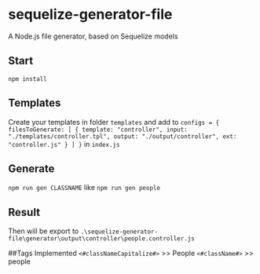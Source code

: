 # sequelize-generator-file
A Node.js file generator, based on Sequelize models


## Start
`npm install`

## Templates
Create your templates in folder `templates` and add to `configs = { filesToGenerate: [ { template: "controller", input: "./templates/controller.tpl", output: "./output/controller", ext: "controller.js" } ] }` in `index.js`

## Generate
`npm run gen CLASSNAME` like `npm run gen people`

## Result
Then will be export to `.\sequelize-generator-file\generator\output\controller\people.controller.js`

##Tags Implemented
`<#classNameCapitalize#>` >> People
`<#className#>` >> people

